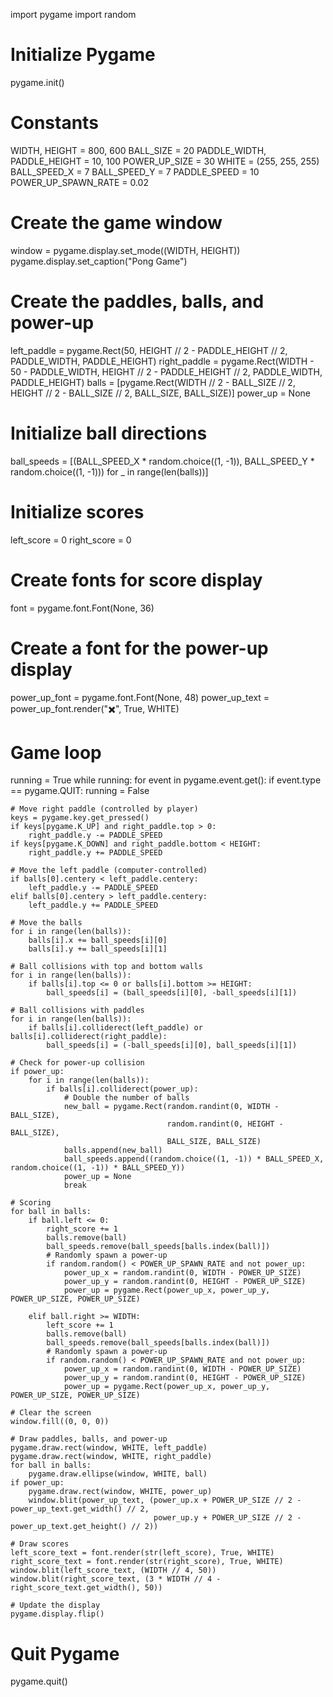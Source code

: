 import pygame
import random

# Initialize Pygame
pygame.init()

# Constants
WIDTH, HEIGHT = 800, 600
BALL_SIZE = 20
PADDLE_WIDTH, PADDLE_HEIGHT = 10, 100
POWER_UP_SIZE = 30
WHITE = (255, 255, 255)
BALL_SPEED_X = 7
BALL_SPEED_Y = 7
PADDLE_SPEED = 10
POWER_UP_SPAWN_RATE = 0.02

# Create the game window
window = pygame.display.set_mode((WIDTH, HEIGHT))
pygame.display.set_caption("Pong Game")

# Create the paddles, balls, and power-up
left_paddle = pygame.Rect(50, HEIGHT // 2 - PADDLE_HEIGHT // 2, PADDLE_WIDTH, PADDLE_HEIGHT)
right_paddle = pygame.Rect(WIDTH - 50 - PADDLE_WIDTH, HEIGHT // 2 - PADDLE_HEIGHT // 2, PADDLE_WIDTH, PADDLE_HEIGHT)
balls = [pygame.Rect(WIDTH // 2 - BALL_SIZE // 2, HEIGHT // 2 - BALL_SIZE // 2, BALL_SIZE, BALL_SIZE)]
power_up = None

# Initialize ball directions
ball_speeds = [(BALL_SPEED_X * random.choice((1, -1)), BALL_SPEED_Y * random.choice((1, -1))) for _ in range(len(balls))]

# Initialize scores
left_score = 0
right_score = 0

# Create fonts for score display
font = pygame.font.Font(None, 36)

# Create a font for the power-up display
power_up_font = pygame.font.Font(None, 48)
power_up_text = power_up_font.render("✖️", True, WHITE)

# Game loop
running = True
while running:
    for event in pygame.event.get():
        if event.type == pygame.QUIT:
            running = False

    # Move right paddle (controlled by player)
    keys = pygame.key.get_pressed()
    if keys[pygame.K_UP] and right_paddle.top > 0:
        right_paddle.y -= PADDLE_SPEED
    if keys[pygame.K_DOWN] and right_paddle.bottom < HEIGHT:
        right_paddle.y += PADDLE_SPEED

    # Move the left paddle (computer-controlled)
    if balls[0].centery < left_paddle.centery:
        left_paddle.y -= PADDLE_SPEED
    elif balls[0].centery > left_paddle.centery:
        left_paddle.y += PADDLE_SPEED

    # Move the balls
    for i in range(len(balls)):
        balls[i].x += ball_speeds[i][0]
        balls[i].y += ball_speeds[i][1]

    # Ball collisions with top and bottom walls
    for i in range(len(balls)):
        if balls[i].top <= 0 or balls[i].bottom >= HEIGHT:
            ball_speeds[i] = (ball_speeds[i][0], -ball_speeds[i][1])

    # Ball collisions with paddles
    for i in range(len(balls)):
        if balls[i].colliderect(left_paddle) or balls[i].colliderect(right_paddle):
            ball_speeds[i] = (-ball_speeds[i][0], ball_speeds[i][1])

    # Check for power-up collision
    if power_up:
        for i in range(len(balls)):
            if balls[i].colliderect(power_up):
                # Double the number of balls
                new_ball = pygame.Rect(random.randint(0, WIDTH - BALL_SIZE),
                                       random.randint(0, HEIGHT - BALL_SIZE),
                                       BALL_SIZE, BALL_SIZE)
                balls.append(new_ball)
                ball_speeds.append((random.choice((1, -1)) * BALL_SPEED_X, random.choice((1, -1)) * BALL_SPEED_Y))
                power_up = None
                break

    # Scoring
    for ball in balls:
        if ball.left <= 0:
            right_score += 1
            balls.remove(ball)
            ball_speeds.remove(ball_speeds[balls.index(ball)])
            # Randomly spawn a power-up
            if random.random() < POWER_UP_SPAWN_RATE and not power_up:
                power_up_x = random.randint(0, WIDTH - POWER_UP_SIZE)
                power_up_y = random.randint(0, HEIGHT - POWER_UP_SIZE)
                power_up = pygame.Rect(power_up_x, power_up_y, POWER_UP_SIZE, POWER_UP_SIZE)

        elif ball.right >= WIDTH:
            left_score += 1
            balls.remove(ball)
            ball_speeds.remove(ball_speeds[balls.index(ball)])
            # Randomly spawn a power-up
            if random.random() < POWER_UP_SPAWN_RATE and not power_up:
                power_up_x = random.randint(0, WIDTH - POWER_UP_SIZE)
                power_up_y = random.randint(0, HEIGHT - POWER_UP_SIZE)
                power_up = pygame.Rect(power_up_x, power_up_y, POWER_UP_SIZE, POWER_UP_SIZE)

    # Clear the screen
    window.fill((0, 0, 0))

    # Draw paddles, balls, and power-up
    pygame.draw.rect(window, WHITE, left_paddle)
    pygame.draw.rect(window, WHITE, right_paddle)
    for ball in balls:
        pygame.draw.ellipse(window, WHITE, ball)
    if power_up:
        pygame.draw.rect(window, WHITE, power_up)
        window.blit(power_up_text, (power_up.x + POWER_UP_SIZE // 2 - power_up_text.get_width() // 2,
                                    power_up.y + POWER_UP_SIZE // 2 - power_up_text.get_height() // 2))

    # Draw scores
    left_score_text = font.render(str(left_score), True, WHITE)
    right_score_text = font.render(str(right_score), True, WHITE)
    window.blit(left_score_text, (WIDTH // 4, 50))
    window.blit(right_score_text, (3 * WIDTH // 4 - right_score_text.get_width(), 50))

    # Update the display
    pygame.display.flip()

# Quit Pygame
pygame.quit()